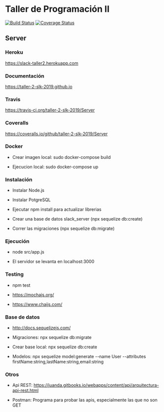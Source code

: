 # Taller de Programación II

[![Build Status](https://travis-ci.org/taller-2-slk-2019/Server.svg?branch=master)](https://travis-ci.org/taller-2-slk-2019/Server)
[![Coverage Status](https://coveralls.io/repos/github/taller-2-slk-2019/Server/badge.svg)](https://coveralls.io/github/taller-2-slk-2019/Server)

## Server

### Heroku

https://slack-taller2.herokuapp.com

### Documentación

https://taller-2-slk-2019.github.io

### Travis

https://travis-ci.org/taller-2-slk-2019/Server

### Coveralls

https://coveralls.io/github/taller-2-slk-2019/Server

### Docker

- Crear imagen local: sudo docker-compose build

- Ejecucion local: sudo docker-compose up

### Instalación

- Instalar Node.js

- Instalar PotgreSQL

- Ejecutar npm install para actualizar librerias

- Crear una base de datos slack_server  (npx sequelize db:create)

- Correr las migraciones  (npx sequelize db:migrate)

### Ejecución

- node src/app.js

- El servidor se levanta en localhost:3000

### Testing

- npm test

- https://mochajs.org/

- https://www.chaijs.com/

### Base de datos

- http://docs.sequelizejs.com/

- Migraciones: npx sequelize db:migrate

- Crear base local: npx sequelize db:create

- Modelos: npx sequelize model:generate --name User --attributes firstName:string,lastName:string,email:string

### Otros

- Api REST: https://juanda.gitbooks.io/webapps/content/api/arquitectura-api-rest.html

- Postman: Programa para probar las apis, especialmente las que no son GET

